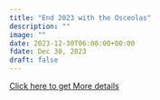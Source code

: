 ```yaml
---
title: "End 2023 with the Osceolas" 
description: ""
image: ""
date: 2023-12-30T06:00:00+00:00
fdate: Dec 30, 2023
draft: false
---
```

<a href="https://activities.outdoors.org/search/index.cfm/action/details/id/146824" target="_blank">Click here to get More details</a>

